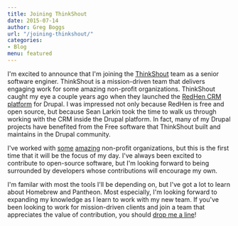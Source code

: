 ```yaml
---
title: Joining ThinkShout
date: 2015-07-14
author: Greg Boggs
url: "/joining-thinkshout/"
categories:
- Blog
menu: featured
---
```


I'm excited to announce that I'm joining the [ThinkShout](http://thinkshout.com/) team as a senior software enginer. ThinkShout is a mission-driven team that delivers engaging work for some amazing non-profit organizations. ThinkShout caught my eye a couple years ago when they launched the [RedHen CRM platform](http://redhencrm.com/) for Drupal. I was impressed not only because RedHen is free and open source, but because Sean Larkin took the time to walk us through working with the CRM inside the Drupal platform. In fact, many of my Drupal projects have benefited from the Free software that ThinkShout built and maintains in the Drupal community.

I've worked with [some](http://www.homefirstscc.org/) [amazing](http://www.sanctuaryforest.org/) non-profit organizations, but this is the first time that it will be the focus of my day. I've always been excited to contribute to open-source software, but I'm looking forward to being surrounded by developers whose contributions will encourage my own. 

I'm familar with most the tools I'll be depending on, but I've got a lot to learn about Homebrew and Pantheon. Most especially, I'm looking forward to expanding my knowledge as I learn to work with my new team. If you've been looking to work for mission-driven clients and join a team that appreciates the value of contribution, you should [drop me a line](http://gregboggs.com/contact-me/)!
